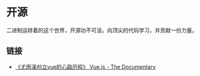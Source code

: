 # 开源

二进制运转着的这个世界，开源功不可没。向顶尖的代码学习，并贡献一份力量。

## 链接

- [《尤雨溪创立vue的心路历程》 Vue.js - The Documentary](https://www.bilibili.com/video/av92525472/)
